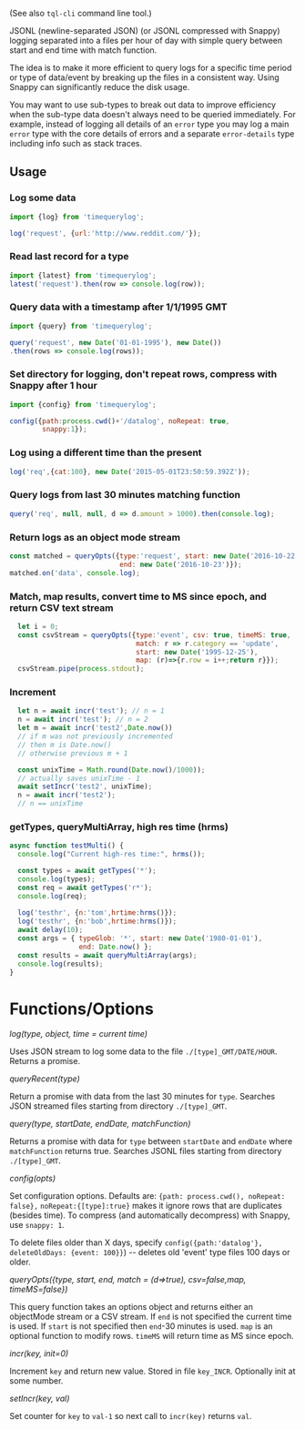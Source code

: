 (See also `tql-cli` command line tool.)

JSONL (newline-separated JSON) (or JSONL compressed with Snappy) logging separated into a files per hour of day with simple query 
between start and end time with match function.

The idea is to make it more efficient to query logs for a specific time period 
or type of data/event by breaking up the files in a consistent way.
Using Snappy can significantly reduce the disk usage.

You may want to use sub-types to break out data to improve efficiency when the 
sub-type data doesn't always need to be queried immediately.
For example, instead of logging all details of an `error` type you may log 
a main `error` type with the core details of errors and a separate `error-details` 
type including info such as stack traces.

## Usage

### Log some data
```javascript
import {log} from 'timequerylog';

log('request', {url:'http://www.reddit.com/'});
```

### Read last record for a type

```javascript
import {latest} from 'timequerylog';
latest('request').then(row => console.log(row));
```

### Query data with a timestamp after 1/1/1995 GMT
```javascript
import {query} from 'timequerylog';

query('request', new Date('01-01-1995'), new Date())
.then(rows => console.log(rows));
```

### Set directory for logging, don't repeat rows, compress with Snappy after 1 hour
```javascript
import {config} from 'timequerylog';

config({path:process.cwd()+'/datalog', noRepeat: true,
        snappy:1});
```

### Log using a different time than the present
```javascript
log('req',{cat:100}, new Date('2015-05-01T23:50:59.392Z'));
```

### Query logs from last 30 minutes matching function
```javascript
query('req', null, null, d => d.amount > 1000).then(console.log);
```

### Return logs as an object mode stream
```javascript
const matched = queryOpts({type:'request', start: new Date('2016-10-22 10:00 AM'),
                           end: new Date('2016-10-23')});
matched.on('data', console.log);
```

### Match, map results, convert time to MS since epoch, and return CSV text stream
```javascript
  let i = 0;
  const csvStream = queryOpts({type:'event', csv: true, timeMS: true,
                               match: r => r.category == 'update',
                               start: new Date('1995-12-25'),
                               map: (r)=>{r.row = i++;return r}});
  csvStream.pipe(process.stdout);
```

### Increment
```javascript
  let n = await incr('test'); // n = 1
  n = await incr('test'); // n = 2
  let m = await incr('test2',Date.now()) 
  // if m was not previously incremented
  // then m is Date.now()
  // otherwise previous m + 1

  const unixTime = Math.round(Date.now()/1000));
  // actually saves unixTime - 1
  await setIncr('test2', unixTime);
  n = await incr('test2');
  // n == unixTime
```

### getTypes, queryMultiArray, high res time (hrms)
```javascript
async function testMulti() {
  console.log("Current high-res time:", hrms());

  const types = await getTypes('*');
  console.log(types);
  const req = await getTypes('r*');
  console.log(req);
 
  log('testhr', {n:'tom',hrtime:hrms()});
  log('testhr', {n:'bob',hrtime:hrms()});
  await delay(10);
  const args = { typeGlob: '*', start: new Date('1980-01-01'),
                 end: Date.now() };
  const results = await queryMultiArray(args);
  console.log(results);
}
```



# Functions/Options

*log(type, object, time = current time)*

Uses JSON stream to log some data to the file `./[type]_GMT/DATE/HOUR`.
Returns a promise.

*queryRecent(type)*

Return a promise with data from the last 30 minutes for `type`.  Searches JSON streamed files starting 
from directory `./[type]_GMT`.

*query(type, startDate, endDate, matchFunction)*

Returns a promise with data for `type` between `startDate` and `endDate` where `matchFunction`
returns true. Searches JSONL files starting from directory `./[type]_GMT`.

*config(opts)*

Set configuration options.  Defaults are: `{path: process.cwd(), noRepeat: false},`
`noRepeat:{[type]:true}` makes it ignore rows that are duplicates (besides time).
To compress (and automatically decompress)
with Snappy, use `snappy: 1`.

To delete files older than X days, specify 
`config({path:'datalog'}, deleteOldDays: {event: 100}}`) -- 
deletes old 'event' type files 100 days or older.

*queryOpts({type, start, end, match = (d=>true), csv=false,map, timeMS=false})*

This query function takes an options object and returns either an objectMode stream or a CSV stream.
If `end` is not specified the current time is used.  If `start` is not specified then `end`-30 minutes is
used. `map` is an optional function to modify rows. `timeMS` will return time as MS since epoch.

*incr(key, init=0)*

Increment `key` and return new value. Stored in file `key_INCR`. Optionally init at some number.

*setIncr(key, val)*

Set counter for `key` to `val-1` so next call to `incr(key)` returns `val`.
